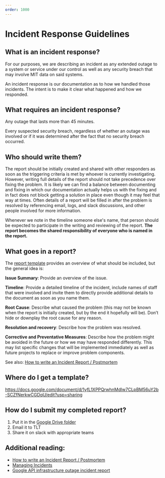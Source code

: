 ```yaml
---
order: 1000
---
```

# Incident Response Guidelines

## What is an incident response?

For our purposes, we are describing an incident as any extended outage to a
system or service under our control as well as any security breach that may
involve MIT data on said systems.

An incident response is our documentation as to how we handled those incidents.
The intent is to make it clear what happened and how we responded.

## What requires an incident response?

Any outage that lasts more than 45 minutes.

Every suspected security breach, regardless of whether an outage was involved
or if it was determined after the fact that no security breach occurred.

## Who should write them?

The report should be initially created and shared with other responders as soon
as the triggering criteria is met by whoever is currently investigating.
However, writing full details of the report should not take precedence over
fixing the problem. It is likely we can find a balance between documenting and
fixing in which our documentation actually helps us with the fixing and in fact
does not block getting a solution in place even though it may feel that way at
times. Often details of a report will be filled in after the problem is
resolved by referencing email, logs, and slack discussions, and other people
involved for more information.

Whenever we note in the timeline someone else's name, that person should be
expected to participate in the writing and reviewing of the report. **The report
becomes the shared responsibility of everyone who is named in the report.**

## What goes in a report?
The [report template](https://docs.google.com/document/d/1yfL1XPPQrwhnMdIw7CLpBM56uY2b-SCZfNerkwCGDqU/edit?usp=sharing
)
provides an overview of what should be included, but the general idea is:

**Issue Summary**: Provide an overview of the issue.

**Timeline**: Provide a detailed timeline of the incident, include names of
staff that were involved and invite them to directly provide additional details
to the document as soon as you name them.

**Root Cause**: Describe what caused the problem (this may not be known when
the report is initially created, but by the end it hopefully will be).
Don’t hide or downplay the root cause for any reason.

**Resolution and recovery**: Describe how the problem was resolved.

**Corrective and Preventative Measures**: Describe how the problem might be
avoided in the future or how we may have responded differently. This may list
specific changes that will be implemented immediately as well as future
projects to replace or improve problem components.

See also:
[How to write an Incident Report / Postmortem](https://sysadmincasts.com/episodes/20-how-to-write-an-incident-report-postmortem)

## Where do I get a template?

https://docs.google.com/document/d/1yfL1XPPQrwhnMdIw7CLpBM56uY2b-SCZfNerkwCGDqU/edit?usp=sharing

## How do I submit my completed report?

1. Put it in the [Google Drive folder](https://drive.google.com/open?id=1Gursqku_NsUyGTXyWa6LUESIFNTBcf3G
)
1. Email it to TLT
1. Share it on slack with appropriate teams

## Additional reading:
- [How to write an Incident Report / Postmortem](https://sysadmincasts.com/episodes/20-how-to-write-an-incident-report-postmortem)
- [Managing Incidents](https://landing.google.com/sre/book/chapters/managing-incidents.html)
- [Google API infrastructure outage incident report](https://developers.googleblog.com/2013/05/google-api-infrastructure-outage_3.html)
